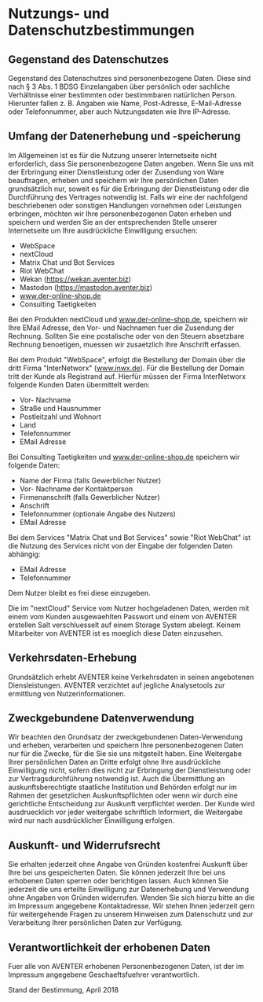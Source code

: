 # Nutzungs- und Datenschutzbestimmungen

## Gegenstand des Datenschutzes

Gegenstand des Datenschutzes sind personenbezogene Daten. Diese sind nach § 3 Abs. 1 BDSG Einzelangaben über persönlich oder sachliche Verhältnisse einer bestimmten oder bestimmbaren natürlichen Person. Hierunter fallen z. B. Angaben wie Name, Post-Adresse, E-Mail-Adresse oder Telefonnummer, aber auch Nutzungsdaten wie Ihre IP-Adresse.

## Umfang der Datenerhebung und -speicherung

Im Allgemeinen ist es für die Nutzung unserer Internetseite nicht erforderlich, dass Sie personenbezogene Daten angeben. Wenn Sie uns mit der Erbringung einer Dienstleistung oder der Zusendung von Ware beauftragen, erheben und speichern wir Ihre persönlichen Daten grundsätzlich nur, soweit es für die Erbringung der Dienstleistung oder die Durchführung des Vertrages notwendig ist. Falls wir eine der nachfolgend beschriebenen oder sonstigen Handlungen vornehmen oder Leistungen erbringen, möchten wir Ihre personenbezogenen Daten erheben und speichern und werden Sie an der entsprechenden Stelle unserer Internetseite um Ihre ausdrückliche Einwilligung ersuchen:

- WebSpace
- nextCloud
- Matrix Chat und Bot Services
- Riot WebChat
- Wekan (https://wekan.aventer.biz)
- Mastodon (https://mastodon.aventer.biz)
- www.der-online-shop.de
- Consulting Taetigkeiten

Bei den Produkten nextCloud und www.der-online-shop.de, speichern wir Ihre EMail Adresse, den Vor- und Nachnamen fuer die Zusendung der Rechnung. Sollten Sie eine postalische oder von den Steuern absetzbare Rechnung benoetigen, muessen wir zusaetzlich Ihre Anschrift erfassen.

Bei dem Produkt "WebSpace", erfolgt die Bestellung der Domain über die dritt Firma "InterNetworx" (www.inwx.de). Für die Bestellung der Domain tritt der Kunde als Registrand auf. Hierfür müssen der Firma InterNetworx folgende Kunden Daten übermittelt werden:

- Vor- Nachname
- Straße und Hausnummer
- Postleitzahl und Wohnort
- Land
- Telefonnummer
- EMail Adresse

Bei Consulting Taetigkeiten und www.der-online-shop.de speichern wir folgende Daten:

- Name der Firma (falls Gewerblicher Nutzer)
- Vor- Nachname der Kontaktperson
- Firmenanschrift (falls Gewerblicher Nutzer)
- Anschrift
- Telefonnummer (optionale Angabe des Nutzers)
- EMail Adresse

Bei dem Services "Matrix Chat und Bot Services" sowie "Riot WebChat" ist die Nutzung des Services nicht von der Eingabe der folgenden Daten abhängig:

- EMail Adresse
- Telefonnummer

Dem Nutzer bleibt es frei diese einzugeben.

Die im "nextCloud" Service vom Nutzer hochgeladenen Daten, werden mit einem vom Kunden ausgewaehlten Passwort und einem von AVENTER erstellen Salt verschluesselt auf einem Storage System abelegt. Keinem Mitarbeiter von AVENTER ist es moeglich diese Daten einzusehen.

## Verkehrsdaten-Erhebung

Grundsätzlich erhebt AVENTER keine Verkehrsdaten in seinen angebotenen Diensleistungen. AVENTER verzichtet auf jegliche Analysetools zur ermittlung von Nutzerinformationen.

## Zweckgebundene Datenverwendung

Wir beachten den Grundsatz der zweckgebundenen Daten-Verwendung und erheben, verarbeiten und speichern Ihre personenbezogenen Daten nur für die Zwecke, für die Sie sie uns mitgeteilt haben. Eine Weitergabe Ihrer persönlichen Daten an Dritte erfolgt ohne Ihre ausdrückliche Einwilligung nicht, sofern dies nicht zur Erbringung der Dienstleistung oder zur Vertragsdurchführung notwendig ist. Auch die Übermittlung an auskunftsberechtigte staatliche Institution und Behörden erfolgt nur im Rahmen der gesetzlichen Auskunftspflichten oder wenn wir durch eine gerichtliche Entscheidung zur Auskunft verpflichtet werden. Der Kunde wird ausdruecklich vor jeder weitergabe schriftlich Informiert, die Weitergabe wird nur nach ausdrücklicher Einwilligung erfolgen.
 
## Auskunft- und Widerrufsrecht

Sie erhalten jederzeit ohne Angabe von Gründen kostenfrei Auskunft über Ihre bei uns gespeicherten Daten. Sie können jederzeit Ihre bei uns erhobenen Daten sperren oder berichtigen lassen. Auch können Sie jederzeit die uns erteilte Einwilligung zur Datenerhebung und Verwendung ohne Angaben von Gründen widerrufen. Wenden Sie sich hierzu bitte an die im Impressum angegebene Kontaktadresse. Wir stehen Ihnen jederzeit gern für weitergehende Fragen zu unserem Hinweisen zum Datenschutz und zur Verarbeitung Ihrer persönlichen Daten zur Verfügung.

## Verantwortlichkeit der erhobenen Daten

Fuer alle von AVENTER erhobenen Personenbezogenen Daten, ist der im Impressum angegebene Geschaeftsfuehrer verantwortlich.

Stand der Bestimmung, April 2018